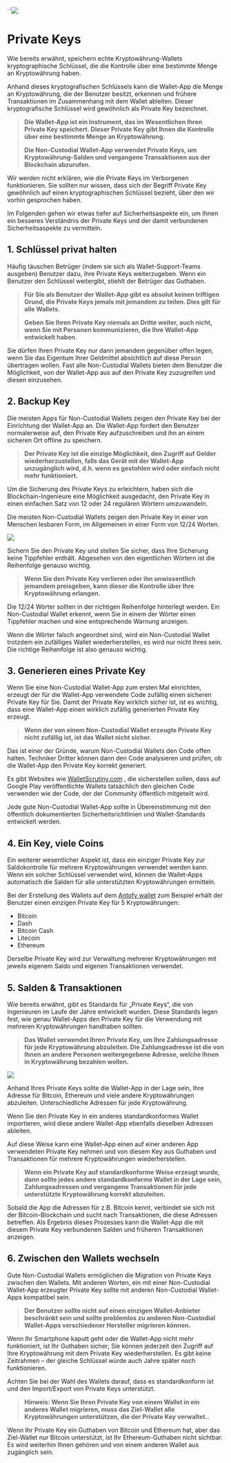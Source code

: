 ``![](../images/03-main-l.png)

# Private Keys

Wie bereits erwähnt, speichern echte Kryptowährung-Wallets kryptographische Schlüssel, die die Kontrolle über eine bestimmte Menge an Kryptowährung haben.

Anhand dieses kryptografischen Schlüssels kann die Wallet-App die Menge an Kryptowährung, die der Benutzer besitzt, erkennen und frühere Transaktionen im Zusammenhang mit dem Wallet ableiten. Dieser kryptografische Schlüssel wird gewöhnlich als Private Key bezeichnet.

> **Die Wallet-App ist ein Instrument, das im Wesentlichen Ihren Private Key speichert. Dieser Private Key gibt Ihnen die Kontrolle über eine bestimmte Menge an Kryptowährung.**
>
> **Die Non-Custodial Wallet-App verwendet Private Keys, um Kryptowährung-Salden und vergangene Transaktionen aus der Blockchain abzurufen.**

Wir werden nicht erklären, wie die Private Keys im Verborgenen funktionieren. Sie sollten nur wissen, dass sich der Begriff Private Key gewöhnlich auf einen kryptographischen Schlüssel bezieht, über den wir vorhin gesprochen haben.

Im Folgenden gehen wir etwas tiefer auf Sicherheitsaspekte ein, um Ihnen ein besseres Verständnis der Private Keys und der damit verbundenen Sicherheitsaspekte zu vermitteln.

## 1. Schlüssel privat halten

Häufig täuschen Betrüger (indem sie sich als Wallet-Support-Teams ausgeben) Benutzer dazu, ihre Private Keys weiterzugeben. Wenn ein Benutzer den Schlüssel weitergibt, stiehlt der Betrüger das Guthaben.

> **Für Sie als Benutzer der Wallet-App gibt es absolut keinen triftigen Grund, die Private Keys jemals mit jemandem zu teilen. Dies gilt für alle Wallets.**
>
> **Geben Sie Ihren Private Key niemals an Dritte weiter, auch nicht, wenn Sie mit Personen kommunizieren, die Ihre Wallet-App entwickelt haben.**

Sie dürfen Ihren Private Key nur dann jemandem gegenüber offen legen, wenn Sie das Eigentum Ihrer Geldmittel absichtlich auf diese Person übertragen wollen. Fast alle Non-Custodial Wallets bieten dem Benutzer die Möglichkeit, von der Wallet-App aus auf den Private Key zuzugreifen und diesen einzusehen.

## 2. Backup Key

Die meisten Apps für Non-Custodial Wallets zeigen den Private Key bei der Einrichtung der Wallet-App an. Die Wallet-App fordert den Benutzer normalerweise auf, den Private Key aufzuschreiben und ihn an einem sicheren Ort offline zu speichern.
 
> **Der Private Key ist die einzige Möglichkeit, den Zugriff auf Gelder wiederherzustellen, falls das Gerät mit der Wallet-App unzugänglich wird, d.h. wenn es gestohlen wird oder einfach nicht mehr funktioniert.**

Um die Sicherung des Private Keys zu erleichtern, haben sich die Blockchain-Ingenieure eine Möglichkeit ausgedacht, den Private Key in einen einfachen Satz von 12 oder 24 regulären Wörtern umzuwandeln.

Die meisten Non-Custodial Wallets zeigen den Private Key in einer von Menschen lesbaren Form, im Allgemeinen in einer Form von 12/24 Worten.

![](../images/03-02-l.png)

Sichern Sie den Private Key und stellen Sie sicher, dass Ihre Sicherung keine Tippfehler enthält. Abgesehen von den eigentlichen Wörtern ist die Reihenfolge genauso wichtig.

> **Wenn Sie den Private Key verlieren oder ihn unwissentlich jemandem preisgeben, kann dieser die Kontrolle über Ihre Kryptowährung erlangen.**

Die 12/24 Wörter sollten in der richtigen Reihenfolge hinterlegt werden. Ein Non-Custodial Wallet erkennt, wenn Sie in einem der Wörter einen Tippfehler machen und eine entsprechende Warnung anzeigen.

Wenn die Wörter falsch angeordnet sind, wird ein Non-Custodial Wallet trotzdem ein zufälliges Wallet wiederherstellen, es wird nur nicht Ihres sein. Die richtige Reihenfolge ist also genauso wichtig.

## 3. Generieren eines Private Key

Wenn Sie eine Non-Custodial Wallet-App zum ersten Mal einrichten, erzeugt der für die Wallet-App verwendete Code zufällig einen sicheren Private Key für Sie. Damit der Private Key wirklich sicher ist, ist es wichtig, dass eine Wallet-App einen wirklich zufällig generierten Private Key erzeugt.

> **Wenn der von einem Non-Custodial Wallet erzeugte Private Key nicht zufällig ist, ist das Wallet nicht sicher.**

Das ist einer der Gründe, warum Non-Custodial Wallets den Code offen halten. Techniker Dritter können dann den Code analysieren und prüfen, ob die Wallet-App den Private Key korrekt generiert.

Es gibt Websites wie [WalletScrutiny.com](https://walletscrutiny.com) , die sicherstellen sollen, dass auf Google Play veröffentlichte Wallets tatsächlich den gleichen Code verwenden wie der Code, der der Community öffentlich mitgeteilt wird.
   
Jede gute Non-Custodial Wallet-App sollte in Übereinstimmung mit den öffentlich dokumentierten Sicherheitsrichtlinien und Wallet-Standards entwickelt werden.

## 4. Ein Key, viele Coins

Ein weiterer wesentlicher Aspekt ist, dass ein einziger Private Key zur Saldokontrolle für mehrere Kryptowährungen verwendet werden kann. Wenn ein solcher Schlüssel verwendet wird, können die Wallet-Apps automatisch die Salden für alle unterstützten Kryptowährungen ermitteln.

Bei der Erstellung des Wallets auf dem [Antofy wallet](https://antofy.money) zum Beispiel erhält der Benutzer einen einzigen Private Key für 5 Kryptowährungen:

- Bitcoin
- Dash
- Bitcoin Cash
- Litecoin
- Ethereum

Derselbe Private Key wird zur Verwaltung mehrerer Kryptowährungen mit jeweils eigenem Saldo und eigenen Transaktionen verwendet.

## 5. Salden & Transaktionen

Wie bereits erwähnt, gibt es Standards für „Private Keys“, die von Ingenieuren im Laufe der Jahre entwickelt wurden. Diese Standards legen fest, wie genau Wallet-Apps den Private Key für die Verwendung mit mehreren Kryptowährungen handhaben sollten.

> **Das Wallet verwendet Ihren Private Key, um Ihre Zahlungsadresse für jede Kryptowährung abzuleiten. Die Zahlungsadresse ist die von Ihnen an andere Personen weitergegebene Adresse, welche Ihnen in Kryptowährung bezahlen wollen.**

![](../images/03-03-l.png)

Anhand Ihres Private Keys sollte die Wallet-App in der Lage sein, Ihre Adresse für Bitcoin, Ethereum und viele andere Kryptowährungen abzuleiten. Unterschiedliche Adressen für jede Kryptowährung.

Wenn Sie den Private Key in ein anderes standardkonformes Wallet importieren, wird diese andere Wallet-App ebenfalls dieselben Adressen ableiten.

Auf diese Weise kann eine Wallet-App einen auf einer anderen App verwendeten Private Key nehmen und von diesem Key aus Guthaben und Transaktionen für mehrere Kryptowährungen wiederherstellen.

> **Wenn ein Private Key auf standardkonforme Weise erzeugt wurde, dann sollte jedes andere standardkonforme Wallet in der Lage sein, Zahlungsadressen und vergangene Transaktionen für jede unterstützte Kryptowährung korrekt abzuleiten.**

Sobald die App die Adressen für z.B. Bitcoin kennt, verbindet sie sich mit der Bitcoin-Blockchain und sucht nach Transaktionen, die diese Adressen betreffen. Als Ergebnis dieses Prozesses kann die Wallet-App die mit diesem Private Key verbundenen Salden und früheren Transaktionen anzeigen.

## 6. Zwischen den Wallets wechseln

Gute Non-Custodial Wallets ermöglichen die Migration von Private Keys zwischen den Wallets. Mit anderen Worten, ein mit einer Non-Custodial Wallet-App erzeugter Private Key sollte mit anderen Non-Custodial Wallet-Apps kompatibel sein.

> **Der Benutzer sollte nicht auf einen einzigen Wallet-Anbieter beschränkt sein und sollte problemlos zu anderen Non-Custodial Wallet-Apps verschiedener Hersteller migrieren können.** 

Wenn Ihr Smartphone kaputt geht oder die Wallet-App nicht mehr funktioniert, ist Ihr Guthaben sicher; Sie können jederzeit den Zugriff auf Ihre Kryptowährung mit dem Private Key wiederherstellen. Es gibt keine Zeitrahmen – der gleiche Schlüssel würde auch Jahre später noch funktionieren.

Achten Sie bei der Wahl des Wallets darauf, dass es standardkonform ist und den Import/Export von Private Keys unterstützt.

> **Hinweis: Wenn Sie Ihren Private Key von einem Wallet in ein anderes Wallet migrieren, muss das Ziel-Wallet alle Kryptowährungen unterstützen, die der Private Key verwaltet..**

Wenn Ihr Private Key ein Guthaben von Bitcoin und Ethereum hat, aber das Ziel-Wallet nur Bitcoin unterstützt, ist Ihr Ethereum-Guthaben nicht sichtbar. Es wird weiterhin Ihnen gehören und von einem anderen Wallet aus zugänglich sein.
